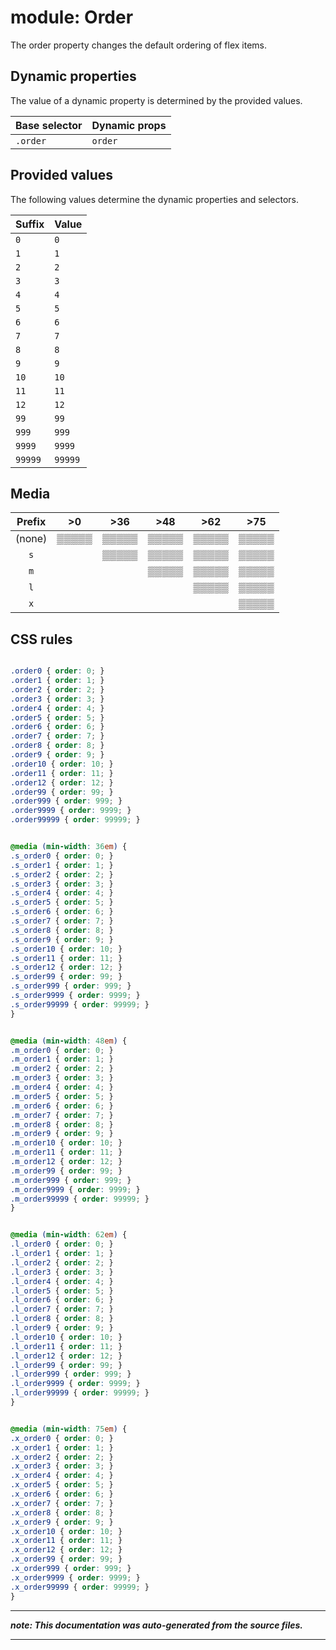 # module: Order

The order property changes the default ordering of flex items.








## Dynamic properties
The value of a dynamic property is determined by the provided values.

| Base selector | Dynamic props |
| ------------- | ------------- |
| `.order` |`order`|





## Provided values
The following values determine the dynamic properties and selectors.

Suffix  | Value
--------- | ---------
`0` | `0`
`1` | `1`
`2` | `2`
`3` | `3`
`4` | `4`
`5` | `5`
`6` | `6`
`7` | `7`
`8` | `8`
`9` | `9`
`10` | `10`
`11` | `11`
`12` | `12`
`99` | `99`
`999` | `999`
`9999` | `9999`
`99999` | `99999`




## Media





| Prefix  |  >0 |  >36 |  >48 |  >62 |  >75 | 
| :------:  |  :---------: |  :---------: |  :---------: |  :---------: |  :---------: | 
|  (none)  |▒▒▒▒▒|▒▒▒▒▒|▒▒▒▒▒|▒▒▒▒▒|▒▒▒▒▒|
|  `s`  ||▒▒▒▒▒|▒▒▒▒▒|▒▒▒▒▒|▒▒▒▒▒|
|  `m`  |||▒▒▒▒▒|▒▒▒▒▒|▒▒▒▒▒|
|  `l`  ||||▒▒▒▒▒|▒▒▒▒▒|
|  `x`  |||||▒▒▒▒▒|






## CSS rules
```css

.order0 { order: 0; }
.order1 { order: 1; }
.order2 { order: 2; }
.order3 { order: 3; }
.order4 { order: 4; }
.order5 { order: 5; }
.order6 { order: 6; }
.order7 { order: 7; }
.order8 { order: 8; }
.order9 { order: 9; }
.order10 { order: 10; }
.order11 { order: 11; }
.order12 { order: 12; }
.order99 { order: 99; }
.order999 { order: 999; }
.order9999 { order: 9999; }
.order99999 { order: 99999; }


@media (min-width: 36em) {
.s_order0 { order: 0; }
.s_order1 { order: 1; }
.s_order2 { order: 2; }
.s_order3 { order: 3; }
.s_order4 { order: 4; }
.s_order5 { order: 5; }
.s_order6 { order: 6; }
.s_order7 { order: 7; }
.s_order8 { order: 8; }
.s_order9 { order: 9; }
.s_order10 { order: 10; }
.s_order11 { order: 11; }
.s_order12 { order: 12; }
.s_order99 { order: 99; }
.s_order999 { order: 999; }
.s_order9999 { order: 9999; }
.s_order99999 { order: 99999; }
}


@media (min-width: 48em) {
.m_order0 { order: 0; }
.m_order1 { order: 1; }
.m_order2 { order: 2; }
.m_order3 { order: 3; }
.m_order4 { order: 4; }
.m_order5 { order: 5; }
.m_order6 { order: 6; }
.m_order7 { order: 7; }
.m_order8 { order: 8; }
.m_order9 { order: 9; }
.m_order10 { order: 10; }
.m_order11 { order: 11; }
.m_order12 { order: 12; }
.m_order99 { order: 99; }
.m_order999 { order: 999; }
.m_order9999 { order: 9999; }
.m_order99999 { order: 99999; }
}


@media (min-width: 62em) {
.l_order0 { order: 0; }
.l_order1 { order: 1; }
.l_order2 { order: 2; }
.l_order3 { order: 3; }
.l_order4 { order: 4; }
.l_order5 { order: 5; }
.l_order6 { order: 6; }
.l_order7 { order: 7; }
.l_order8 { order: 8; }
.l_order9 { order: 9; }
.l_order10 { order: 10; }
.l_order11 { order: 11; }
.l_order12 { order: 12; }
.l_order99 { order: 99; }
.l_order999 { order: 999; }
.l_order9999 { order: 9999; }
.l_order99999 { order: 99999; }
}


@media (min-width: 75em) {
.x_order0 { order: 0; }
.x_order1 { order: 1; }
.x_order2 { order: 2; }
.x_order3 { order: 3; }
.x_order4 { order: 4; }
.x_order5 { order: 5; }
.x_order6 { order: 6; }
.x_order7 { order: 7; }
.x_order8 { order: 8; }
.x_order9 { order: 9; }
.x_order10 { order: 10; }
.x_order11 { order: 11; }
.x_order12 { order: 12; }
.x_order99 { order: 99; }
.x_order999 { order: 999; }
.x_order9999 { order: 9999; }
.x_order99999 { order: 99999; }
}

```

- - - - -
_**note: This documentation was auto-generated from the source files.**_
- - - - -